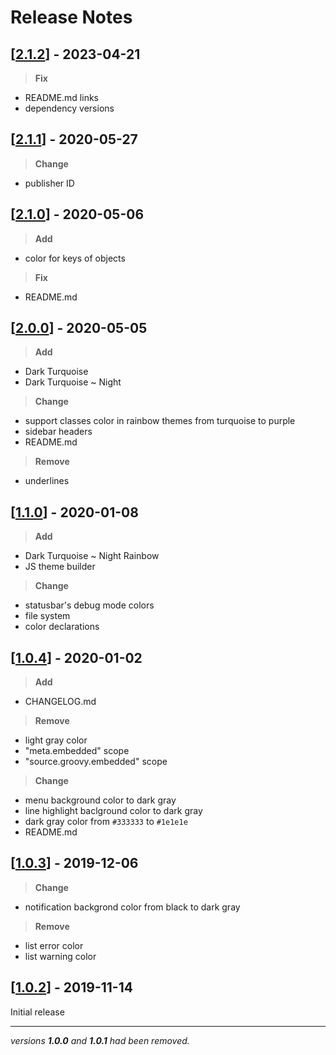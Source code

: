 # Release Notes

## [[2.1.2](https://github.com/999-Victor/VSCode-Dark-Turquoise/releases/tag/v2.1.2)] - 2023-04-21

>**Fix**

- README.md links
- dependency versions

## [[2.1.1](https://github.com/999-Victor/VSCode-Dark-Turquoise/releases/tag/v2.1.1)] - 2020-05-27

>**Change**

- publisher ID

## [[2.1.0](https://github.com/999-Victor/VSCode-Dark-Turquoise/releases/tag/v2.1.0)] - 2020-05-06

>**Add**

- color for keys of objects

>**Fix**

- README.md

## [[2.0.0](https://github.com/999-Victor/VSCode-Dark-Turquoise/releases/tag/v2.0.0)] - 2020-05-05

>**Add**

- Dark Turquoise
- Dark Turquoise ~ Night

>**Change**

- support classes color in rainbow themes from turquoise to purple
- sidebar headers
- README.md

>**Remove**

- underlines

## [[1.1.0](https://github.com/999-Victor/VSCode-Dark-Turquoise/releases/tag/v1.1.0)] - 2020-01-08

>**Add**

- Dark Turquoise ~ Night Rainbow
- JS theme builder

>**Change**

- statusbar's debug mode colors
- file system
- color declarations

## [[1.0.4](https://github.com/999-Victor/VSCode-Dark-Turquoise/releases/tag/v1.0.4)] - 2020-01-02

>**Add**

- CHANGELOG.md

>**Remove**

- light gray color
- "meta.embedded" scope
- "source.groovy.embedded" scope

>**Change**

- menu background color to dark gray
- line highlight baclground color to dark gray
- dark gray color from `#333333` to `#1e1e1e`
- README.md

## [[1.0.3](https://github.com/999-Victor/VSCode-Dark-Turquoise/releases/tag/v1.0.3)] - 2019-12-06

>**Change**

- notification backgrond color from black to dark gray

>**Remove**

- list error color
- list warning color

## [[1.0.2](https://github.com/999-Victor/VSCode-Dark-Turquoise/releases/tag/v1.0.2)] - 2019-11-14

Initial release

***

*versions **1.0.0** and **1.0.1** had been removed.*
